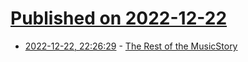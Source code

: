 # [Published on 2022-12-22](index.md)

* [2022-12-22, 22:26:29](https://lobste.rs/s/e3zxel/rest_musicstory) - [The Rest of the MusicStory](https://youtu.be/-7Sx05f2evo)
